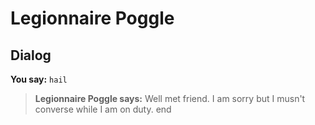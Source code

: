 # Legionnaire Poggle
## Dialog

**You say:** `hail`



>**Legionnaire Poggle says:** Well met friend. I am sorry but I musn't converse while I am on duty.
end
